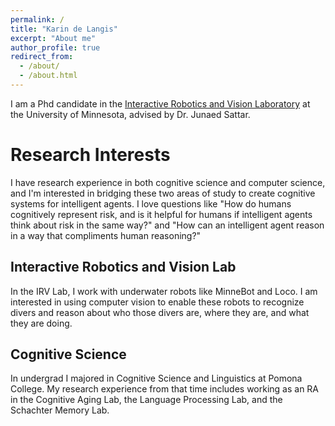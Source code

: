 ```yaml
---
permalink: /
title: "Karin de Langis"
excerpt: "About me"
author_profile: true
redirect_from: 
  - /about/
  - /about.html
---
```


I am a Phd candidate in the [Interactive Robotics and Vision Laboratory](http://irvlab.cs.umn.edu/) at the University of Minnesota, advised by Dr. Junaed Sattar.

Research Interests
======
I have research experience in both cognitive science and computer science, and I'm interested in bridging these two areas of study to create cognitive systems for intelligent agents. I love questions like "How do humans cognitively represent risk, and is it helpful for humans if intelligent agents think about risk in the same way?" and "How can an intelligent agent reason in a way that compliments human reasoning?" 

Interactive Robotics and Vision Lab
------
In the IRV Lab, I work with underwater robots like MinneBot and Loco. I am interested in using computer vision to enable these robots to recognize divers and reason about who those divers are, where they are, and what they are doing. 

Cognitive Science
------
In undergrad I majored in Cognitive Science and Linguistics at Pomona College. My research experience from that time includes working as an RA in the Cognitive Aging Lab, the Language Processing Lab, and the Schachter Memory Lab.
